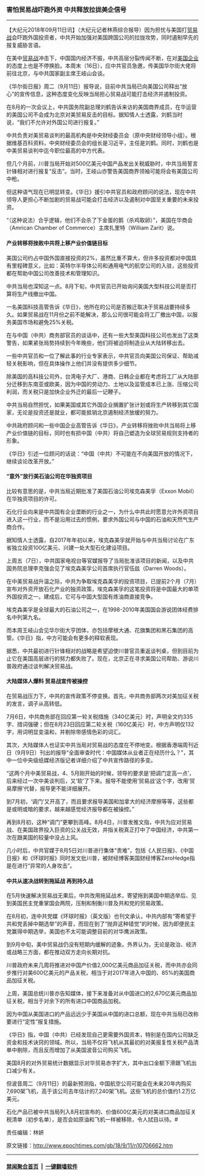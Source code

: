 ### 害怕贸易战吓跑外资 中共释放拉拢美企信号
------------------------

<p>【大纪元2018年09月11日讯】（大纪元记者林燕综合报导）因为担忧与美国打<a href="http://www.epochtimes.com/gb/tag/%E8%B4%B8%E6%98%93%E6%88%98.html">贸易战</a>会吓跑外国投资者，中共开始加强对美国跨国公司的拉拢攻势，同时遏制早先的报复威胁言语。</p>
<p>在美中<a href="http://www.epochtimes.com/gb/tag/%E8%B4%B8%E6%98%93%E6%88%98.html">贸易战</a>冲击下，中国国内经济不振，中共高层分裂传闻不断，在对<a href="http://www.epochtimes.com/gb/tag/%E7%BE%8E%E5%9B%BD%E4%BC%81%E4%B8%9A.html">美国企业</a>的态度上也是不停换脸。本周末（16日），应中共官员急邀，传美国华尔街大佬将前往北京，与中共国家副主席王岐山会谈。</p>
<p>《华尔街日报》周二（9月11日）报导说，目前中共当局已向美国公司释出“放心”的宣传信息，这种态度变化反映当局担心贸易战可能打击经济并遏制投资。</p>
<p>在8月的一次会议上，中共国务院副总理刘鹤告诉来访的美国商界成员，在华运营的美国公司不会成为北京对美贸易反击的目标。据知情人士透露，刘鹤当时说，“我们不允许对外国公司进行报复。”</p>
<p>中共负责对美贸易谈判的最高机构是中央财经委员会（原中央财经领导小组）。根据维基百科资料，中央财经委员会的组长是习近平，主任是刘鹤。同时，刘鹤也是中美贸易谈判中迄今职位最高的中方代表。</p>
<p>但几个月前，川普当局开始对500亿美元中国产品发出关税威胁时，中共当局誓言针锋相对进行报复“反击”。当时，王岐山亦警告美国商界领袖可能将会有美国公司中枪。</p>
<p>但这种语气现在已明显转变。《华日》援引中共官员和政府顾问的说法，现在中共领导人更担心不断加剧的贸易战可能会打击经济以及遏制对中国至关重要的未来投资。</p>
<p>“（这种说法）合乎逻辑，他们不会杀了下金蛋的鹅（杀鸡取卵）”，美国在华商会（Amrican Chamber of Commerce）主席扎里特（William Zarit）说。</p>
<h4>产业转移将挫败中共将上移产业价值链目标</h4>
<p>美国公司约占中国外国直接投资的2%，虽然比重不算大，但许多投资都对中国具有里程碑意义，比如：英特尔半导体公司和通用电气的航空公司的入驻，这些投资都在帮助中国公司改善技术和管理知识。</p>
<p>中共当局也深知这一点。8月下旬，中共官员已开始询问美国大型科技公司是否打算将生产线撤出中国。</p>
<p>一名美国科技高管告诉《华日》，他所在的公司是否搬迁取决于贸易战要持续多久。如果贸易战在11月份之前不能解决，那么公司很可能会将工厂撤出中国，以服务美国市场和避免25%关税。</p>
<p>在与中国（中共）商务部官员的谈话中，还有一些大型美国科技公司也发出了这类警告，如果紧张局势持续到今年晚些，他们将被迫将制造业从大陆转移出去。</p>
<p>一些中共官员和一位了解此事的行业专家表示，中共官员向美国公司保证、帮助减轻关税影响，但在具体操作上他们并没有提供多少细节。</p>
<p>除美国的高科技公司外，台湾电子大厂、港商、日韩企业都在考虑将工厂从大陆部分迁移到东南亚或欧美，因为中国的劳动力、土地以及监管成本已上涨、压缩公司利润，而关税只是加快企业外迁的最后一记鞭子。</p>
<p>中共当局自然担忧，如果美国或其它外国企业搁置扩张计划或将生产转移到其它国家，无论是投资还是就业，都可能抵销北京遏制经济放缓的努力。</p>
<p>中共政府顾问和一些中国企业高管告诉《华日》，产业转移将挫败中共当局将上移产业价值链的目标，同时也有损中国（中共）将自己塑造为全球贸易规则支持者的形象。</p>
<p>《华日》引述一位顾问的话说：“中国（中共）不可能在不向美国开放的情况下，继续谈论改革开放。”</p>
<h4>“意外”放行美石油公司在华独资项目</h4>
<p>比较有意思的是，中共当局近期批准了美国石油公司埃克森美孚（Exxon Mobil）在华独资项目的许可。</p>
<p>石化行业向来是中共国有企业垄断的行业之一，为什么中共此时愿意允许外资项目进入这一行业，而不是沿用过去的惯例，要求外国公司与中国的石油和天然气生产商合作。</p>
<p>据知情人士透露，自2017年年初以来，埃克森美孚就开始与中共当局讨论在广东省独立投资100亿美元、兴建一处大型石化建设项目。</p>
<p>上周五（7日），中共国家电视台等官媒报导了当局批准该项目的新闻，以及中共国务院总理李克强会见了埃克森美孚公司首席执行官伍兹（Darren Woods）。</p>
<p>在中美贸易战升温之际，中共为争取埃克森美孚的投资项目，已提前2个月（7月）宣布对外资开放石化产业的独资政策，埃克森美孚的这笔投资将是中国最大的单项外国投资之一。建成后，它可与中国大型国有炼油商直接竞争。</p>
<p>埃克森美孚是全球最大的石油公司之一，在1998-2010年美国国会游说团体经费排名中列第九名。</p>
<p>而本周王岐山会见华尔街大亨团体，亦包括摩根大通、花旗集团和黑石集团的高管。《华日》指，中方可能会有更多的释软表现。</p>
<p>据悉，中共最初进行针锋相对的战略是希望迫使川普官员重返谈判桌，但到目前为止它在美国高层进行的努力都失败了。现在，北京正在寻求美国公司帮助、游说川普政府通过谈判解决贸易战。</p>
<h4>大陆媒体人爆料 贸易战宣传被操控</h4>
<p>在贸易战压力下，中共的宣传政策不停变换。首先，中共商务部两次对美加征关税的发言，调子从高转低。</p>
<p>7月6日，中共商务部在回应第一轮关税措施（340亿美元）时，声明全文约335字、措词强硬；但在8月23日回应第二轮关税（160亿美元）时，中方声明仅132字，用词明显变温和，并剔除带感情色彩的词汇。</p>
<p>其次，大陆媒体人也证实中共当局对贸易战的态度在不停地变。根据香港端周刊近日（9月9日）刊出的报导“全面审查时代：中国媒体从业者正在经历什么？”，其中一位中央级纸媒经济版记者详细介绍了中共宣传路径的多变。</p>
<p>“这两个月中美贸易战，4、5月刚开始的时候，领导的要求是‘把调门定高一点’，后来经过一次中美谈判后，又‘软’了下来。报导不能使用‘贸易战’这个字，改用‘贸易摩擦’代替，报导更不能详细展开。</p>
<p>到7月初，‘调门’又开高了，而且要求报导美国和加拿大的经济摩擦等等，这些都是或明或暗的要求，越来越感觉经济报导都在被操控。”</p>
<p>再到8月初，这种“调门”更攀到高峰。8月4日，川普发推文指，中共为应对贸易战、在美国政界投入巨资的公关战无效，并指关税真正打中了中国经济，中共第一次在跟美国的较量中没占上风。</p>
<p>几小时后，中共官媒于8月5日对川普进行集体“责难”，包括《人民日报》、《中国日报》和《环球时报》同时发文批川普，被财经博客美国财经博客ZeroHedge指是在进行“异常的人身攻击”。</p>
<h4>中共从速决战转到拖延战 再到持久战</h4>
<p>在5月快速解决贸易战无果后，中共改用拖延战术，寄望拖到美国中期选举后、见到美国民主党重掌国会两院，压制和制衡川普及共和党的贸易政策。</p>
<p>在8月初，连中共党媒《环球时报》（英文版）也刊文承认，中共内部有“寄希望于共和党丢掉中期选举”的声音，而现在到了“抛弃这种错觉”的时候，因为即便民主党赢得中期选举，美国也不太可能调整目前的对华鹰派政策。</p>
<p>到9月中旬，美中贸易战仍没有短期内缓解的迹象。外界认为，无论是政治、经济或战略三方面，都在推动双方走向长期对抗。</p>
<p>川普政府未来几周将推进对中国产价值2,000亿美元商品加征关税，而中共亦会同步推行对美600亿美元的产品关税，相当于对2017年进入中国的、85%的美国商品加征关税。</p>
<p>上周，美国总统川普亦告知媒体，接下来准备对从中国进口的2,670亿美元商品加征关税，相当于对余下的所有进口中国商品加税。</p>
<p>因为中国从美国进口的产品远远少于美国从中国的进口总额，现在中共当局已改称要进行“定性”报复措施。</p>
<p>《华日》指，中国（中共）已经发现自己更需要外国资本，特别是在国内公司缺乏资金和技术诀窍的领域。所以，当局不仅将飞机从其最初的对美报复性关税产品清单中剔除，而且反而增加了从美国波音公司购买飞机。</p>
<p>美国8月的对外贸易统计数据显示对华贸易赤字扩大，其中出口金额下滑跟飞机出口减少有关。</p>
<p>但波音周二（9月11日）的最新预测指，中国航空公司可能会在未来20年内购买7,690架飞机，高于该公司去年估计的7,240架飞机。这些飞机的总价值约1.2万亿美元。</p>
<p>石化产品已被中共当局列入8月初宣布的、价值600亿美元的对美进口商品加征关税清单（初步名单），是否会如原油和飞机一样被移除，令人拭目以待。#</p>
<p>责任编辑：林妍</p>

原文链接：http://www.epochtimes.com/gb/18/9/11/n10706662.htm


------------------------
#### [禁闻聚合首页](https://github.com/gfw-breaker/banned-news/blob/master/README.md) &nbsp;|&nbsp;  [一键翻墙软件](https://github.com/gfw-breaker/nogfw/blob/master/README.md)